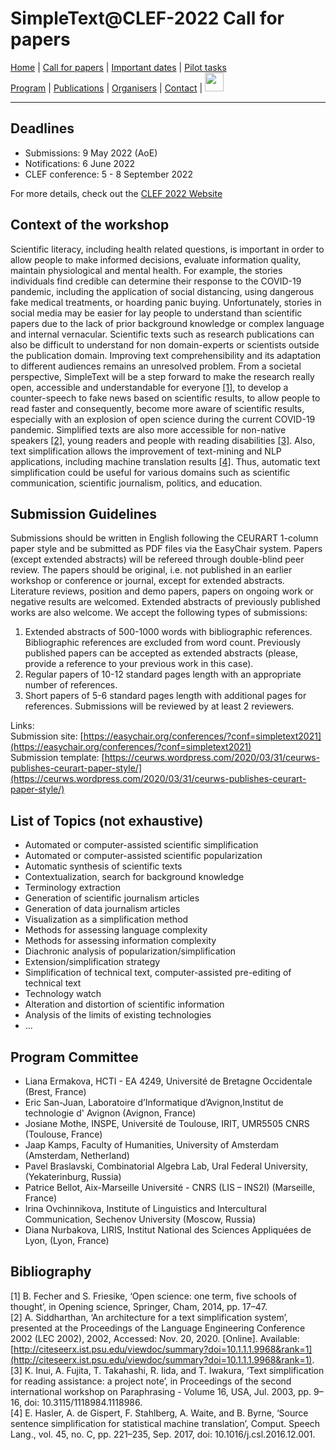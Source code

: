 # SimpleText@CLEF-2022 Call for papers

[Home](./) | [Call for papers](./CFP) | [Important dates](./dates) | [Pilot tasks](./tasks)  
[Program](./program) | [Publications](./publications) | [Organisers](./organisers) | [Contact](./contact) | [<img src="https://github.com/simpletext-madics/2021/blob/main/clef/FR.png?raw=true" width="30">](../fr/CFP)

---

## Deadlines

* Submissions: 9 May 2022 (AoE)  
* Notifications: 6 June 2022  
* CLEF conference: 5 - 8 September 2022  

For more details, check out the [CLEF 2022 Website](https://clef2022.clef-initiative.eu/index.php)

## Context of the workshop
Scientific literacy, including health related questions, is important in order to allow people to make informed decisions, evaluate information quality, maintain physiological and mental health. For example, the stories individuals find credible can determine their response to the COVID-19 pandemic, including the application of social distancing, using dangerous fake medical treatments, or hoarding panic buying. Unfortunately, stories in social media may be easier for lay people to understand than scientific papers due to the lack of prior background knowledge or complex language and internal vernacular. Scientific texts such as research publications can also be difficult to understand for non domain-experts or scientists outside the publication domain. Improving text comprehensibility and its adaptation to different audiences remains an unresolved problem. From a societal perspective, SimpleText will be a step forward to make the research really open, accessible and understandable for everyone [[1]](#bibliography), to develop a counter-speech to fake news based on scientific results, to allow people to read faster and consequently, become more aware of scientific results, especially with an explosion of open science during the current COVID-19 pandemic. Simplified texts are also more accessible for non-native speakers [[2]](#bibliography), young readers and people with reading disabilities [[3]](#bibliography). Also, text simplification allows the improvement of text-mining and NLP applications, including machine translation results [[4]](#bibliography). Thus, automatic text simplification could be useful for various domains such as scientific communication, scientific journalism, politics, and education.

## Submission Guidelines
Submissions should be written in English following the CEURART 1-column paper style and be submitted as PDF files via the EasyChair system. Papers (except extended abstracts) will be refereed through double-blind peer review. The papers should be original, i.e. not published in an earlier workshop or conference or journal, except for extended abstracts. Literature reviews, position and demo papers, papers on ongoing work or negative results are welcomed. Extended abstracts of previously published works are also welcome. We accept the following types of submissions:  

1. Extended abstracts of 500-1000 words with bibliographic references. Bibliographic references are excluded from word count. Previously published papers can be accepted as extended abstracts (please, provide a reference to your previous work in this case).
2. Regular papers of 10-12 standard pages length with an appropriate number of references.
3. Short papers of 5-6 standard pages length with additional pages for references.
Submissions will be reviewed by at least 2 reviewers.

Links:  
Submission site: [https://easychair.org/conferences/?conf=simpletext2021](https://easychair.org/conferences/?conf=simpletext2021)  
Submission template: [https://ceurws.wordpress.com/2020/03/31/ceurws-publishes-ceurart-paper-style/](https://ceurws.wordpress.com/2020/03/31/ceurws-publishes-ceurart-paper-style/)

## List of Topics (not exhaustive)
* Automated or computer-assisted scientific simplification
* Automated or computer-assisted scientific popularization
* Automatic synthesis of scientific texts
* Contextualization, search for background knowledge
* Terminology extraction
* Generation of scientific journalism articles
* Generation of data journalism articles
* Visualization as a simplification method
* Methods for assessing language complexity
* Methods for assessing information complexity
* Diachronic analysis of popularization/simplification
* Extension/simplification strategy
* Simplification of technical text, computer-assisted pre-editing of technical text
* Technology watch
* Alteration and distortion of scientific information
* Analysis of the limits of existing technologies
* ...

## Program Committee
* Liana Ermakova, HCTI - EA 4249, Université de Bretagne Occidentale (Brest, France)
* Eric San-Juan, Laboratoire d’Informatique d’Avignon,Institut de technologie d' Avignon (Avignon, France)
* Josiane Mothe, INSPE, Université de Toulouse, IRIT, UMR5505 CNRS (Toulouse, France)
* Jaap Kamps, Faculty of Humanities, University of Amsterdam (Amsterdam, Netherland)
* Pavel Braslavski, Combinatorial Algebra Lab, Ural Federal University, (Yekaterinburg, Russia)
* Patrice Bellot, Aix-Marseille Université - CNRS (LIS – INS2I) (Marseille, France)
* Irina Ovchinnikova, Institute of Linguistics and Intercultural Communication, Sechenov University (Moscow, Russia)
* Diana Nurbakova, LIRIS, Institut National des Sciences Appliquées de Lyon, (Lyon, France)

## Bibliography
[1] B. Fecher and S. Friesike, ‘Open science: one term, five schools of thought’, in Opening science, Springer, Cham, 2014, pp. 17–47.  
[2] A. Siddharthan, ‘An architecture for a text simplification system’, presented at the Proceedings of the Language Engineering Conference 2002 (LEC 2002), 2002, Accessed: Nov. 20, 2020. [Online]. Available: [http://citeseerx.ist.psu.edu/viewdoc/summary?doi=10.1.1.1.9968&rank=1](http://citeseerx.ist.psu.edu/viewdoc/summary?doi=10.1.1.1.9968&rank=1).  
[3] K. Inui, A. Fujita, T. Takahashi, R. Iida, and T. Iwakura, ‘Text simplification for reading assistance: a project note’, in Proceedings of the second international workshop on Paraphrasing - Volume 16, USA, Jul. 2003, pp. 9–16, doi: 10.3115/1118984.1118986.  
[4] E. Hasler, A. de Gispert, F. Stahlberg, A. Waite, and B. Byrne, ‘Source sentence simplification for statistical machine translation’, Comput. Speech Lang., vol. 45, no. C, pp. 221–235, Sep. 2017, doi: 10.1016/j.csl.2016.12.001.
